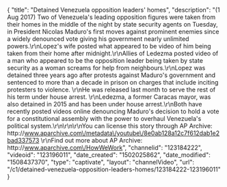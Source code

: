 {
    "title": "Detained Venezuela opposition leaders' homes",
    "description": "(1 Aug 2017) Two of Venezuela's leading opposition figures were taken from their homes in the middle of the night by state security agents on Tuesday, in President Nicolas Maduro's first moves against prominent enemies since a widely denounced vote giving his government nearly unlimited powers.\r\nLopez's wife posted what appeared to be video of him being taken from their home after midnight.\r\nAllies of Ledezma posted video of a man who appeared to be the opposition leader being taken by state security as a woman screams for help from neighbours.\r\nLopez was detained three years ago after protests against Maduro's government and sentenced to more than a decade in prison on charges that include inciting protesters to violence. \r\nHe was released last month to serve the rest of his term under house arrest. \r\nLedezma, a former Caracas mayor, was also detained in 2015 and has been under house arrest.\r\nBoth have recently posted videos online denouncing Maduro's decision to hold a vote for a constitutional assembly with the power to overhaul Venezuela's political system.\r\n\r\n\r\nYou can license this story through AP Archive: http:\/\/www.aparchive.com\/metadata\/youtube\/8e0ab128a12c7f612dab1e2bad337573 \r\nFind out more about AP Archive: http:\/\/www.aparchive.com\/HowWeWork",
    "channelid": "123184222",
    "videoid": "123196011",
    "date_created": "1502025862",
    "date_modified": "1508437370",
    "type": "captivate",
    "layout": "channelVideo",
    "url": "\/c1\/detained-venezuela-opposition-leaders-homes\/123184222-123196011"
}